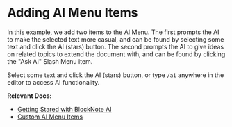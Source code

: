 # Adding AI Menu Items

In this example, we add two items to the AI Menu. The first prompts the AI to make the selected text more casual, and can be found by selecting some text and click the AI (stars) button. The second prompts the AI to give ideas on related topics to extend the document with, and can be found by clicking the "Ask AI" Slash Menu item.

Select some text and click the AI (stars) button, or type `/ai` anywhere in the editor to access AI functionality.

**Relevant Docs:**

- [Getting Stared with BlockNote AI](/docs/ai/getting-started)
- [Custom AI Menu Items](/docs/ai/custom-commands)
